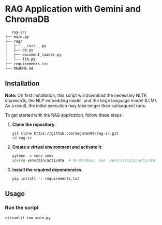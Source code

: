 
# RAG Application with Gemini and ChromaDB

```bash
   rag-ir/
├── main.py
├── rag/
│   ├── __init__.py
│   ├── db.py
│   ├── document_loader.py
│   └── llm.py
├── requirements.txt
└── README.md
```

## Installation

**Note:** On first installation, this script will download the necessary NLTK stopwords, the NLP embedding model, and the large language model (LLM). As a result, the initial execution may take longer than subsequent runs.

To get started with the RAG application, follow these steps:


1. **Clone the repository**:

    ```bash
    git clone https://github.com/aagaman09/rag-ir.git
    cd rag-ir
    ```

2. **Create a virtual environment and activate it**:

    ```bash
    python -m venv venv
    source venv/bin/activate  # On Windows, use `venv/Scripts/activate`
    ```

3. **Install the required dependencies**:

    ```bash
    pip install -r requirements.txt
    ```

## Usage

### Run the script

```bash
streamlit run main.py
```

